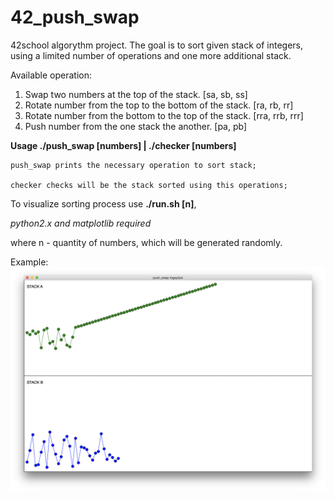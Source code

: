 # 42_push_swap

42school algorythm project. The goal is to sort given stack of integers,
using a limited number of operations and one more additional stack.

Available operation: 
1. Swap two numbers at the top of the stack. [sa, sb, ss]
2. Rotate number from the top to the bottom of the stack. [ra, rb, rr]
3. Rotate number from the bottom to the top of the stack. [rra, rrb, rrr]
4. Push number from the one stack the another.  [pa, pb]

**Usage ./push_swap [numbers] | ./checker [numbers]**

<pre><code>push_swap prints the necessary operation to sort stack;

checker checks will be the stack sorted using this operations;</pre></code>

To visualize sorting process use **./run.sh [n]**, 

_python2.x and matplotlib required_

where n - quantity of numbers, which will be generated randomly.

Example:
![sorting_process](img/00_ps.png)